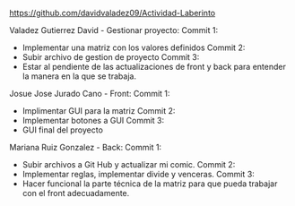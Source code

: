 https://github.com/davidvaladez09/Actividad-Laberinto

Valadez Gutierrez David - Gestionar proyecto:
Commit 1:
  - Implementar una matriz con los valores definidos
Commit 2:
  - Subir archivo de gestion de proyecto
Commit 3:
  - Estar al pendiente de las actualizaciones de front y back para entender la manera en la que se trabaja.

Josue Jose Jurado Cano - Front:
Commit 1:
  - Implimentar GUI para la matriz
Commit 2:
  - Implementar botones a GUI
Commit 3:
  - GUI final del proyecto

Mariana Ruiz Gonzalez - Back:
Commit 1:
  - Subir archivos a Git Hub y actualizar mi comic.
Commit 2:
  - Implementar reglas, implementar divide y venceras.
Commit 3:
  - Hacer funcional la parte técnica de la matriz para que pueda trabajar con el front adecuadamente.
